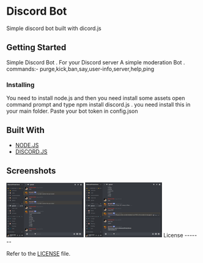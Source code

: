 # Discord Bot

Simple discord bot built with dicord.js

## Getting Started

Simple Discord Bot . For your Discord server A simple moderation Bot . 
commands:- purge,kick,ban,say,user-info,server,help,ping 

### Installing

You need to install node.js and then you need install some assets open command prompt and type npm install discord.js . you need install this in your main folder. Paste your bot token in config.json

## Built With

* [NODE.JS](https://nodejs.org/en/)
* [DISCORD.JS](https://discord.js.org/#/)

## Screenshots

<img src="screenshots/Screenshot_1.png" width=40%>
<img src="screenshots/Screenshot_2.png" width=40%>
License
-------

Refer to the [LICENSE](LICENSE) file.

